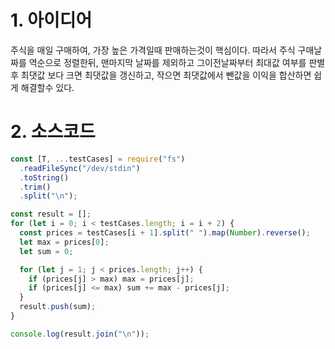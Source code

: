 # 1. 아이디어

주식을 매일 구매하여, 가장 높은 가격일때 판매하는것이 핵심이다. 따라서 주식 구매날짜를 역순으로 정렬한뒤, 맨마지막 날짜를 제외하고 그이전날짜부터 최대값 여부를 판별후 최댓값 보다 크면 최댓값을 갱신하고, 작으면 최댓값에서 뺀값을 이익을 합산하면 쉽게 해결할수 있다.

# 2. 소스코드

```javascript
const [T, ...testCases] = require("fs")
  .readFileSync("/dev/stdin")
  .toString()
  .trim()
  .split("\n");

const result = [];
for (let i = 0; i < testCases.length; i = i + 2) {
  const prices = testCases[i + 1].split(" ").map(Number).reverse();
  let max = prices[0];
  let sum = 0;

  for (let j = 1; j < prices.length; j++) {
    if (prices[j] > max) max = prices[j];
    if (prices[j] <= max) sum += max - prices[j];
  }
  result.push(sum);
}

console.log(result.join("\n"));
```
